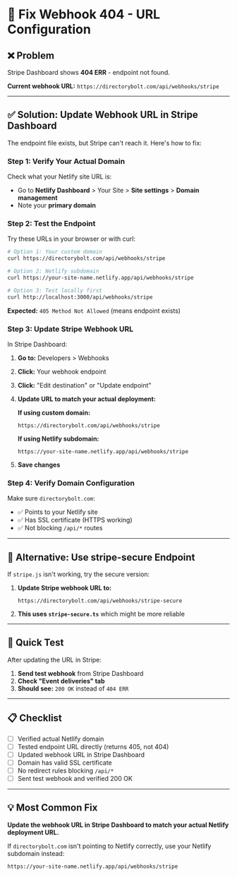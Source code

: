 # 🔧 Fix Webhook 404 - URL Configuration

## ❌ Problem

Stripe Dashboard shows **404 ERR** - endpoint not found.

**Current webhook URL:** `https://directorybolt.com/api/webhooks/stripe`

---

## ✅ Solution: Update Webhook URL in Stripe Dashboard

The endpoint file exists, but Stripe can't reach it. Here's how to fix:

### Step 1: Verify Your Actual Domain

Check what your Netlify site URL is:
- Go to **Netlify Dashboard** > Your Site > **Site settings** > **Domain management**
- Note your **primary domain**

### Step 2: Test the Endpoint

Try these URLs in your browser or with curl:

```bash
# Option 1: Your custom domain
curl https://directorybolt.com/api/webhooks/stripe

# Option 2: Netlify subdomain
curl https://your-site-name.netlify.app/api/webhooks/stripe

# Option 3: Test locally first
curl http://localhost:3000/api/webhooks/stripe
```

**Expected:** `405 Method Not Allowed` (means endpoint exists)

### Step 3: Update Stripe Webhook URL

In Stripe Dashboard:

1. **Go to:** Developers > Webhooks
2. **Click:** Your webhook endpoint
3. **Click:** "Edit destination" or "Update endpoint"
4. **Update URL to match your actual deployment:**

   **If using custom domain:**
   ```
   https://directorybolt.com/api/webhooks/stripe
   ```

   **If using Netlify subdomain:**
   ```
   https://your-site-name.netlify.app/api/webhooks/stripe
   ```

5. **Save changes**

### Step 4: Verify Domain Configuration

Make sure `directorybolt.com`:
- ✅ Points to your Netlify site
- ✅ Has SSL certificate (HTTPS working)
- ✅ Not blocking `/api/*` routes

---

## 🔄 Alternative: Use stripe-secure Endpoint

If `stripe.js` isn't working, try the secure version:

1. **Update Stripe webhook URL to:**
   ```
   https://directorybolt.com/api/webhooks/stripe-secure
   ```

2. **This uses `stripe-secure.ts`** which might be more reliable

---

## 🧪 Quick Test

After updating the URL in Stripe:

1. **Send test webhook** from Stripe Dashboard
2. **Check "Event deliveries" tab**
3. **Should see:** `200 OK` instead of `404 ERR`

---

## 📋 Checklist

- [ ] Verified actual Netlify domain
- [ ] Tested endpoint URL directly (returns 405, not 404)
- [ ] Updated webhook URL in Stripe Dashboard
- [ ] Domain has valid SSL certificate
- [ ] No redirect rules blocking `/api/*`
- [ ] Sent test webhook and verified 200 OK

---

## 💡 Most Common Fix

**Update the webhook URL in Stripe Dashboard to match your actual Netlify deployment URL.**

If `directorybolt.com` isn't pointing to Netlify correctly, use your Netlify subdomain instead:
```
https://your-site-name.netlify.app/api/webhooks/stripe
```

